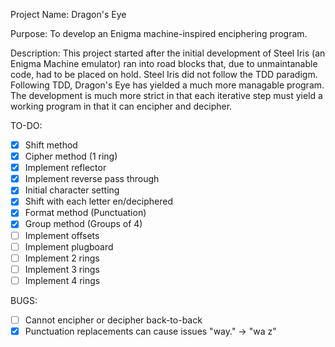 Project Name: Dragon's Eye

Purpose: To develop an Enigma machine-inspired enciphering program.

Description: This project started after the initial development of Steel Iris (an Enigma Machine emulator) ran into road blocks that, due to unmaintanable code, had to be placed on hold. Steel Iris did not follow the TDD paradigm. Following TDD, Dragon's Eye has yielded a much more managable program. The development is much more strict in that each iterative step must yield a working program in that it can encipher and decipher.

TO-DO:
- [x] Shift method
- [x] Cipher method (1 ring)
- [x] Implement reflector
- [x] Implement reverse pass through
- [x] Initial character setting
- [x] Shift with each letter en/deciphered
- [x] Format method (Punctuation)
- [x] Group method (Groups of 4)
- [ ] Implement offsets
- [ ] Implement plugboard
- [ ] Implement 2 rings
- [ ] Implement 3 rings
- [ ] Implement 4 rings

BUGS:
- [ ] Cannot encipher or decipher back-to-back
- [x] Punctuation replacements can cause issues "way." -> "wa z"
